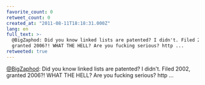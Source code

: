 ```yaml
---
favorite_count: 0
retweet_count: 0
created_at: "2011-08-11T18:18:31.000Z"
lang: en
full_text: >-
  @BigZaphod: Did you know linked lists are patented? I didn't. Filed 2002,
  granted 2006?! WHAT THE HELL? Are you fucking serious? http ...
retweeted: true
---
```


[@BigZaphod](https://twitter.com/BigZaphod): Did you know linked lists are
patented? I didn't. Filed 2002, granted 2006?! WHAT THE HELL? Are you fucking
serious? http ...
